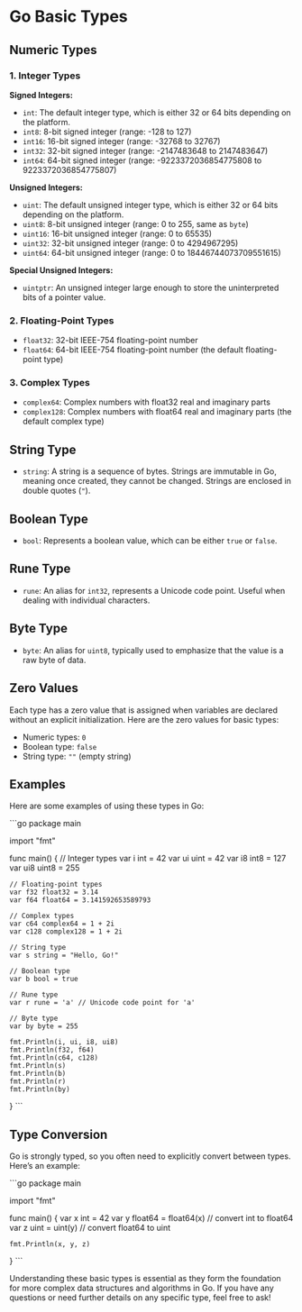 
# Go Basic Types

## Numeric Types

### 1. Integer Types
**Signed Integers:**
- `int`: The default integer type, which is either 32 or 64 bits depending on the platform.
- `int8`: 8-bit signed integer (range: -128 to 127)
- `int16`: 16-bit signed integer (range: -32768 to 32767)
- `int32`: 32-bit signed integer (range: -2147483648 to 2147483647)
- `int64`: 64-bit signed integer (range: -9223372036854775808 to 9223372036854775807)

**Unsigned Integers:**
- `uint`: The default unsigned integer type, which is either 32 or 64 bits depending on the platform.
- `uint8`: 8-bit unsigned integer (range: 0 to 255, same as `byte`)
- `uint16`: 16-bit unsigned integer (range: 0 to 65535)
- `uint32`: 32-bit unsigned integer (range: 0 to 4294967295)
- `uint64`: 64-bit unsigned integer (range: 0 to 18446744073709551615)

**Special Unsigned Integers:**
- `uintptr`: An unsigned integer large enough to store the uninterpreted bits of a pointer value.

### 2. Floating-Point Types
- `float32`: 32-bit IEEE-754 floating-point number
- `float64`: 64-bit IEEE-754 floating-point number (the default floating-point type)

### 3. Complex Types
- `complex64`: Complex numbers with float32 real and imaginary parts
- `complex128`: Complex numbers with float64 real and imaginary parts (the default complex type)

## String Type
- `string`: A string is a sequence of bytes. Strings are immutable in Go, meaning once created, they cannot be changed. Strings are enclosed in double quotes (`"`).

## Boolean Type
- `bool`: Represents a boolean value, which can be either `true` or `false`.

## Rune Type
- `rune`: An alias for `int32`, represents a Unicode code point. Useful when dealing with individual characters.

## Byte Type
- `byte`: An alias for `uint8`, typically used to emphasize that the value is a raw byte of data.

## Zero Values
Each type has a zero value that is assigned when variables are declared without an explicit initialization. Here are the zero values for basic types:
- Numeric types: `0`
- Boolean type: `false`
- String type: `""` (empty string)

## Examples

Here are some examples of using these types in Go:

\`\`\`go
package main

import "fmt"

func main() {
    // Integer types
    var i int = 42
    var ui uint = 42
    var i8 int8 = 127
    var ui8 uint8 = 255

    // Floating-point types
    var f32 float32 = 3.14
    var f64 float64 = 3.141592653589793

    // Complex types
    var c64 complex64 = 1 + 2i
    var c128 complex128 = 1 + 2i

    // String type
    var s string = "Hello, Go!"

    // Boolean type
    var b bool = true

    // Rune type
    var r rune = 'a' // Unicode code point for 'a'

    // Byte type
    var by byte = 255

    fmt.Println(i, ui, i8, ui8)
    fmt.Println(f32, f64)
    fmt.Println(c64, c128)
    fmt.Println(s)
    fmt.Println(b)
    fmt.Println(r)
    fmt.Println(by)
}
\`\`\`

## Type Conversion
Go is strongly typed, so you often need to explicitly convert between types. Here’s an example:

\`\`\`go
package main

import "fmt"

func main() {
    var x int = 42
    var y float64 = float64(x) // convert int to float64
    var z uint = uint(y)       // convert float64 to uint

    fmt.Println(x, y, z)
}
\`\`\`

Understanding these basic types is essential as they form the foundation for more complex data structures and algorithms in Go. If you have any questions or need further details on any specific type, feel free to ask!
